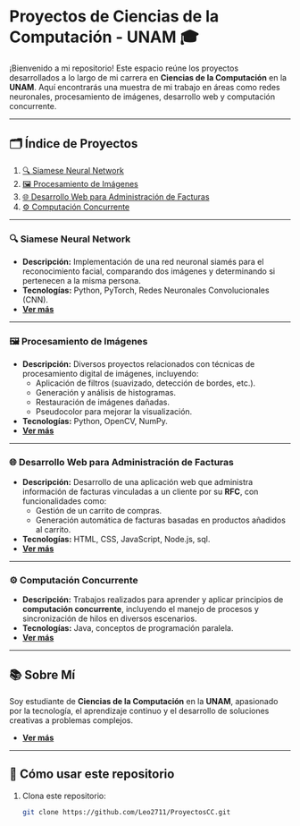 # Proyectos de Ciencias de la Computación - UNAM 🎓

¡Bienvenido a mi repositorio! Este espacio reúne los proyectos desarrollados a lo largo de mi carrera en **Ciencias de la Computación** en la **UNAM**. Aquí encontrarás una muestra de mi trabajo en áreas como redes neuronales, procesamiento de imágenes, desarrollo web y computación concurrente.

---

## 🗂️ Índice de Proyectos
1. [🔍 Siamese Neural Network](#-siamese-neural-network)
2. [🖼️ Procesamiento de Imágenes](#-procesamiento-de-imágenes)
3. [🌐 Desarrollo Web para Administración de Facturas](#-desarrollo-web-para-administración-de-facturas)
4. [⚙️ Computación Concurrente](#-computación-concurrente)

---

### 🔍 Siamese Neural Network
- **Descripción:** Implementación de una red neuronal siamés para el reconocimiento facial, comparando dos imágenes y determinando si pertenecen a la misma persona.
- **Tecnologías:** Python, PyTorch, Redes Neuronales Convolucionales (CNN).
- **[Ver más](https://github.com/Leo2711/ProyectosNN/tree/main/SiameseNN)**

---

### 🖼️ Procesamiento de Imágenes
- **Descripción:** Diversos proyectos relacionados con técnicas de procesamiento digital de imágenes, incluyendo:
  - Aplicación de filtros (suavizado, detección de bordes, etc.).
  - Generación y análisis de histogramas.
  - Restauración de imágenes dañadas.
  - Pseudocolor para mejorar la visualización.
- **Tecnologías:** Python, OpenCV, NumPy.
- **[Ver más](https://github.com/Leo2711/ProyectosNN/tree/main/Proyectos%20Procesamiento%20Img)**

---

### 🌐 Desarrollo Web para Administración de Facturas
- **Descripción:** Desarrollo de una aplicación web que administra información de facturas vinculadas a un cliente por su **RFC**, con funcionalidades como:
  - Gestión de un carrito de compras.
  - Generación automática de facturas basadas en productos añadidos al carrito.
- **Tecnologías:** HTML, CSS, JavaScript, Node.js, sql.
- **[Ver más](https://github.com/Leo2711/ProyectosNN/tree/main/Desarrollo-Web)**

---

### ⚙️ Computación Concurrente
- **Descripción:** Trabajos realizados para aprender y aplicar principios de **computación concurrente**, incluyendo el manejo de procesos y sincronización de hilos en diversos escenarios.
- **Tecnologías:** Java, conceptos de programación paralela.
- **[Ver más](https://github.com/Leo2711/ProyectosNN/tree/main/ComputoConcurrente)**

---

## 📚 Sobre Mí
Soy estudiante de **Ciencias de la Computación** en la **UNAM**, apasionado por la tecnología, el aprendizaje continuo y el desarrollo de soluciones creativas a problemas complejos. 
- **[Ver más](https://github.com/Leo2711)**

---

## 🚀 Cómo usar este repositorio
1. Clona este repositorio:
   ```bash
   git clone https://github.com/Leo2711/ProyectosCC.git

